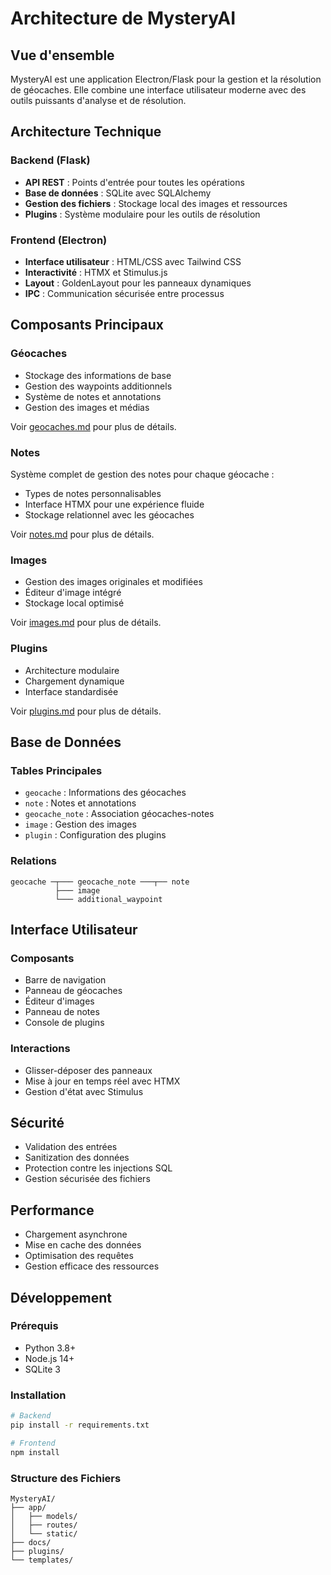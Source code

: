 # Architecture de MysteryAI

## Vue d'ensemble

MysteryAI est une application Electron/Flask pour la gestion et la résolution de géocaches. Elle combine une interface utilisateur moderne avec des outils puissants d'analyse et de résolution.

## Architecture Technique

### Backend (Flask)

- **API REST** : Points d'entrée pour toutes les opérations
- **Base de données** : SQLite avec SQLAlchemy
- **Gestion des fichiers** : Stockage local des images et ressources
- **Plugins** : Système modulaire pour les outils de résolution

### Frontend (Electron)

- **Interface utilisateur** : HTML/CSS avec Tailwind CSS
- **Interactivité** : HTMX et Stimulus.js
- **Layout** : GoldenLayout pour les panneaux dynamiques
- **IPC** : Communication sécurisée entre processus

## Composants Principaux

### Géocaches

- Stockage des informations de base
- Gestion des waypoints additionnels
- Système de notes et annotations
- Gestion des images et médias

Voir [geocaches.md](geocaches.md) pour plus de détails.

### Notes

Système complet de gestion des notes pour chaque géocache :
- Types de notes personnalisables
- Interface HTMX pour une expérience fluide
- Stockage relationnel avec les géocaches

Voir [notes.md](notes.md) pour plus de détails.

### Images

- Gestion des images originales et modifiées
- Éditeur d'image intégré
- Stockage local optimisé

Voir [images.md](images.md) pour plus de détails.

### Plugins

- Architecture modulaire
- Chargement dynamique
- Interface standardisée

Voir [plugins.md](plugins.md) pour plus de détails.

## Base de Données

### Tables Principales

- `geocache` : Informations des géocaches
- `note` : Notes et annotations
- `geocache_note` : Association géocaches-notes
- `image` : Gestion des images
- `plugin` : Configuration des plugins

### Relations

```
geocache ─┬─── geocache_note ───┬── note
          ├─── image
          └─── additional_waypoint
```

## Interface Utilisateur

### Composants

- Barre de navigation
- Panneau de géocaches
- Éditeur d'images
- Panneau de notes
- Console de plugins

### Interactions

- Glisser-déposer des panneaux
- Mise à jour en temps réel avec HTMX
- Gestion d'état avec Stimulus

## Sécurité

- Validation des entrées
- Sanitization des données
- Protection contre les injections SQL
- Gestion sécurisée des fichiers

## Performance

- Chargement asynchrone
- Mise en cache des données
- Optimisation des requêtes
- Gestion efficace des ressources

## Développement

### Prérequis

- Python 3.8+
- Node.js 14+
- SQLite 3

### Installation

```bash
# Backend
pip install -r requirements.txt

# Frontend
npm install
```

### Structure des Fichiers

```
MysteryAI/
├── app/
│   ├── models/
│   ├── routes/
│   └── static/
├── docs/
├── plugins/
└── templates/
```
